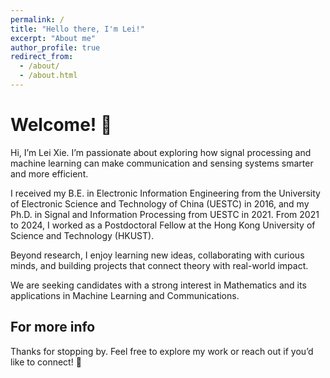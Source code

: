 ```yaml
---
permalink: /
title: "Hello there, I'm Lei!"
excerpt: "About me"
author_profile: true
redirect_from: 
  - /about/
  - /about.html
---
```


Welcome! 👋
======

Hi, I’m Lei Xie. I’m passionate about exploring how signal processing and machine learning can make communication and sensing systems smarter and more efficient.

I received  my B.E. in Electronic Information Engineering from the University of Electronic Science and Technology of China (UESTC) in 2016, and my Ph.D. in Signal and Information Processing from UESTC in 2021. From 2021 to 2024, I worked as a Postdoctoral Fellow at the Hong Kong University of Science and Technology (HKUST).

Beyond research, I enjoy learning new ideas, collaborating with curious minds, and building projects that connect theory with real-world impact. 

We are seeking candidates with a strong interest in Mathematics and its applications in Machine Learning and Communications.

For more info
------

Thanks for stopping by. Feel free to explore my work or reach out if you’d like to connect! 🚀


